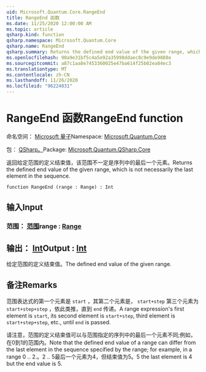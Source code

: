 ```yaml
---
uid: Microsoft.Quantum.Core.RangeEnd
title: RangeEnd 函数
ms.date: 11/25/2020 12:00:00 AM
ms.topic: article
qsharp.kind: function
qsharp.namespace: Microsoft.Quantum.Core
qsharp.name: RangeEnd
qsharp.summary: Returns the defined end value of the given range, which is not necessarily the last element in the sequence.
ms.openlocfilehash: 90a9e31bf5c4a5e92a35998ddaec8c9e9de9888e
ms.sourcegitcommit: a87c1aa8e7453360025e47ba614f25b02ea84ec3
ms.translationtype: MT
ms.contentlocale: zh-CN
ms.lasthandoff: 11/26/2020
ms.locfileid: "96224031"
---
```

# <a name="rangeend-function"></a><span data-ttu-id="36065-102">RangeEnd 函数</span><span class="sxs-lookup"><span data-stu-id="36065-102">RangeEnd function</span></span>

<span data-ttu-id="36065-103">命名空间： [Microsoft 量子](xref:Microsoft.Quantum.Core)</span><span class="sxs-lookup"><span data-stu-id="36065-103">Namespace: [Microsoft.Quantum.Core](xref:Microsoft.Quantum.Core)</span></span>

<span data-ttu-id="36065-104">包： [QSharp。](https://nuget.org/packages/Microsoft.Quantum.QSharp.Core)</span><span class="sxs-lookup"><span data-stu-id="36065-104">Package: [Microsoft.Quantum.QSharp.Core](https://nuget.org/packages/Microsoft.Quantum.QSharp.Core)</span></span>


<span data-ttu-id="36065-105">返回给定范围的定义结束值，该范围不一定是序列中的最后一个元素。</span><span class="sxs-lookup"><span data-stu-id="36065-105">Returns the defined end value of the given range, which is not necessarily the last element in the sequence.</span></span>

```qsharp
function RangeEnd (range : Range) : Int
```


## <a name="input"></a><span data-ttu-id="36065-106">输入</span><span class="sxs-lookup"><span data-stu-id="36065-106">Input</span></span>

### <a name="range--range"></a><span data-ttu-id="36065-107">范围： [范围](xref:microsoft.quantum.lang-ref.range)</span><span class="sxs-lookup"><span data-stu-id="36065-107">range : [Range](xref:microsoft.quantum.lang-ref.range)</span></span>





## <a name="output--int"></a><span data-ttu-id="36065-108">输出： [Int](xref:microsoft.quantum.lang-ref.int)</span><span class="sxs-lookup"><span data-stu-id="36065-108">Output : [Int](xref:microsoft.quantum.lang-ref.int)</span></span>

<span data-ttu-id="36065-109">给定范围的定义结束值。</span><span class="sxs-lookup"><span data-stu-id="36065-109">The defined end value of the given range.</span></span>

## <a name="remarks"></a><span data-ttu-id="36065-110">备注</span><span class="sxs-lookup"><span data-stu-id="36065-110">Remarks</span></span>

<span data-ttu-id="36065-111">范围表达式的第一个元素是 `start` ，其第二个元素是， `start+step` 第三个元素为 `start+step+step` ，依此类推，直到 `end` 传递。</span><span class="sxs-lookup"><span data-stu-id="36065-111">A range expression's first element is `start`, its second element is `start+step`, third element is `start+step+step`, etc., until `end` is passed.</span></span>

<span data-ttu-id="36065-112">请注意，范围的定义结束值可以与范围指定的序列中的最后一个元素不同;例如，在0到1的范围内。</span><span class="sxs-lookup"><span data-stu-id="36065-112">Note that the defined end value of a range can differ from the last element in the sequence specified by the range; for example, in a range 0 ..</span></span> <span data-ttu-id="36065-113">2.。</span><span class="sxs-lookup"><span data-stu-id="36065-113">2 ..</span></span> <span data-ttu-id="36065-114">5最后一个元素为4，但结束值为5。</span><span class="sxs-lookup"><span data-stu-id="36065-114">5 the last element is 4 but the end value is 5.</span></span>